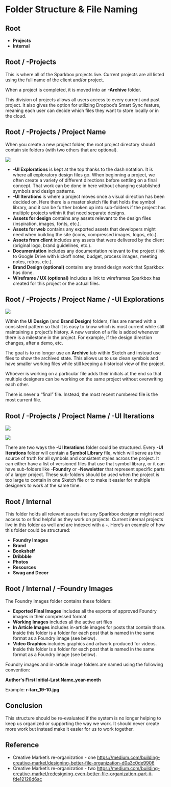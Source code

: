 # Folder Structure & File Naming

## Root
- **Projects**
- **Internal**


## Root / -Projects

This is where all of the Sparkbox projects live. Current projects are all listed using the full name of the client and/or project.

When a project is completed, it is moved into an **-Archive** folder.

This division of projects allows all users access to every current and past project. It also gives the option for utilizing Dropbox’s Smart Sync feature, meaning each user can decide which files they want to store locally or in the cloud.


## Root / -Projects / Project Name

When you create a new project folder, the root project directory should contain six folders (with two others that are optional).


![](https://d2mxuefqeaa7sj.cloudfront.net/s_76A2CDE662BC80FFEE513EA72F067BE0FAEA76B09B91F12E302C16DEA62A7533_1536344725279_Screen+Shot+2018-09-07+at+2.24.55+PM.png)

- **-UI Explorations** is kept at the top thanks to the dash notation. It is where all exploratory design files go. When beginning a project, we often create a variety of different directions before settling on a final concept. That work can be done in here without changing established symbols and design patterns.
- **-UI Iterations** is where a project moves once a visual direction has been decided on. Here there is a master sketch file that holds the symbol library, and it can be further broken up into sub-folders if the project has multiple projects within it that need separate designs.
- **Assets for design** contains any assets relevant to the design files (inspiration, images, fonts, etc.).
- **Assets for web** contains any exported assets that developers might need when building the site (icons, compressed images, logos, etc.).
- **Assets from client** includes any assets that were delivered by the client (original logo, brand guidelines, etc.).
- **Documentation** includes any documentation relevant to the project (link to Google Drive with kickoff notes, budget, process images, meeting notes, retros, etc.).
- **Brand Design (optional)** contains any brand design work that Sparkbox has done.
- **Wireframe / UX (optional)** includes a link to wireframes Sparkbox has created for this project or the actual files.


## Root / -Projects / Project Name / -UI Explorations


![](https://d2mxuefqeaa7sj.cloudfront.net/s_76A2CDE662BC80FFEE513EA72F067BE0FAEA76B09B91F12E302C16DEA62A7533_1536344951200_Screen+Shot+2018-09-07+at+2.28.53+PM.png)


Within the **UI Design** (and **Brand Design**) folders, files are named with a consistent pattern so that it is easy to know which is most current while still maintaining a project’s history. A new version of a file is added whenever there is a milestone in the project. For example, if the design direction changes, after a demo, etc.

The goal is to no longer use an **Archive** tab within Sketch and instead use files to show the archived state. This allows us to use clean symbols and have smaller working files while still keeping a historical view of the project.

Whoever is working on a particular file adds their initials at the end so that multiple designers can be working on the same project without overwriting each other.

There is never a “final” file. Instead, the most recent numbered file is the most current file.


## Root / -Projects / Project Name / -UI Iterations


![](https://d2mxuefqeaa7sj.cloudfront.net/s_76A2CDE662BC80FFEE513EA72F067BE0FAEA76B09B91F12E302C16DEA62A7533_1536345369339_Screen+Shot+2018-09-07+at+2.35.07+PM.png)

![](https://d2mxuefqeaa7sj.cloudfront.net/s_76A2CDE662BC80FFEE513EA72F067BE0FAEA76B09B91F12E302C16DEA62A7533_1536345369332_Screen+Shot+2018-09-07+at+2.35.45+PM.png)


There are two ways the **-UI Iterations** folder could be structured. Every **-UI Iterations** folder will contain a **Symbol Library** file, which will serve as the source of truth for all symbols and consistent styles across the project. It can either have a list of versioned files that use that symbol library, or it can have sub-folders like **-Foundry** or **-Newsletter** that represent specific parts of a larger project. These sub-folders should be used when the project is too large to contain in one Sketch file or to make it easier for multiple designers to work at the same time.


## Root / Internal

This folder holds all relevant assets that any Sparkbox designer might need access to or find helpful as they work on projects. Current internal projects live in this folder as well and are indexed with a **-**. Here’s an example of how this folder could be structured:

- **Foundry Images**
- **Brand**
- **Bookshelf**
- **Dribbble**
- **Photos**
- **Resources**
- **Swag and Decor**


## Root / Internal / -Foundry Images

The Foundry Images folder contains these folders:

- **Exported Final Images** includes all the exports of approved Foundry images in their compressed format
- **Working Images** includes all the active art files
- **In Article Images** includes in-article images for posts that contain those. Inside this folder is a folder for each post that is named in the same format as a Foundry image (see below).
- **Video Graphics** includes graphics and artwork produced for videos. Inside this folder is a folder for each post that is named in the same format as a Foundry image (see below).

Foundry images and in-article image folders are named using the following convention:

**Author's First Initial-Last Name_year-month**

Example: **r-tarr_19-10.jpg**


## Conclusion

This structure should be re-evaluated if the system is no longer helping to keep us organized or supporting the way we work. It should never create more work but instead make it easier for us to work together.

## Reference

- Creative Market’s re-organization - one https://medium.com/building-creative-market/designing-better-file-organization-d0a3c0de9906
- Creative Market’s re-organization - two https://medium.com/building-creative-market/redesigning-even-better-file-organization-part-ii-fde12128d6ac
